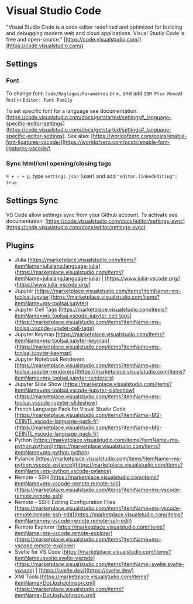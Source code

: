 # Visual Studio Code
"Visual Studio Code is a code editor redefined and optimized for building and debugging modern web and cloud applications. Visual Studio Code is free and open-source."
[https://code.visualstudio.com/](https://code.visualstudio.com/)

## Settings
### Font
To change font: `Code/Réglages/Paramètres` or `⌘,` and add `IBM Plex Mono`at first in `Editor: Font Family`

To set specific font for a language see documentation: [https://code.visualstudio.com/docs/getstarted/settings#_language-specific-editor-settings](https://code.visualstudio.com/docs/getstarted/settings#_language-specific-editor-settings). See also: [https://worldofzero.com/posts/enable-font-ligatures-vscode/](https://worldofzero.com/posts/enable-font-ligatures-vscode/)

### Sync html/xml opening/closing tags
`⌘ + ⇧ + p`, type `settings.json` (user) and add `"editor.linkedEditing": true`.

## Settings Sync
VS Code allow settings sync from your Github account. To activate see documentation: [https://code.visualstudio.com/docs/editor/settings-sync](https://code.visualstudio.com/docs/editor/settings-sync)
<!--
La configuration de VS Code est synchronisée sur github, pour l'activer 
- cliquer sur la roue dentée en bas à gauche de la fenêtre VS Code puis sur activier la synchronisation des paramètres
- sur l'invite suivante cliquer sur `sign in & turn on | se connecter` puis choisir `sign in with Github | se connecter avec Github`
- choisir ensuite l'option `remplacer localement`
-->

## Plugins
- Julia [https://marketplace.visualstudio.com/items?itemName=julialang.language-julia](https://marketplace.visualstudio.com/items?itemName=julialang.language-julia) | [https://www.julia-vscode.org/](https://www.julia-vscode.org/)
- Jupyter [https://marketplace.visualstudio.com/items?itemName=ms-toolsai.jupyter](https://marketplace.visualstudio.com/items?itemName=ms-toolsai.jupyter)
- Jupyter Cell Tags [https://marketplace.visualstudio.com/items?itemName=ms-toolsai.vscode-jupyter-cell-tags](https://marketplace.visualstudio.com/items?itemName=ms-toolsai.vscode-jupyter-cell-tags)
- Jupyter Keymap [https://marketplace.visualstudio.com/items?itemName=ms-toolsai.jupyter-keymap](https://marketplace.visualstudio.com/items?itemName=ms-toolsai.jupyter-keymap)
- Jupyter Notebook Renderers [https://marketplace.visualstudio.com/items?itemName=ms-toolsai.jupyter-renderers](https://marketplace.visualstudio.com/items?itemName=ms-toolsai.jupyter-renderers)
- Jupyter Slide Show [https://marketplace.visualstudio.com/items?itemName=ms-toolsai.vscode-jupyter-slideshow](https://marketplace.visualstudio.com/items?itemName=ms-toolsai.vscode-jupyter-slideshow)
- French Language Pack for Visual Studio Code [https://marketplace.visualstudio.com/items?itemName=MS-CEINTL.vscode-language-pack-fr](https://marketplace.visualstudio.com/items?itemName=MS-CEINTL.vscode-language-pack-fr)
- Python [https://marketplace.visualstudio.com/items?itemName=ms-python.python](https://marketplace.visualstudio.com/items?itemName=ms-python.python)
- Pylance [https://marketplace.visualstudio.com/items?itemName=ms-python.vscode-pylance](https://marketplace.visualstudio.com/items?itemName=ms-python.vscode-pylance)
- Remote - SSH [https://marketplace.visualstudio.com/items?itemName=ms-vscode-remote.remote-ssh](https://marketplace.visualstudio.com/items?itemName=ms-vscode-remote.remote-ssh)
- Remote - SSH: Editing Configuration Files [https://marketplace.visualstudio.com/items?itemName=ms-vscode-remote.remote-ssh-edit](https://marketplace.visualstudio.com/items?itemName=ms-vscode-remote.remote-ssh-edit)
- Remote Explorer [https://marketplace.visualstudio.com/items?itemName=ms-vscode.remote-explorer](https://marketplace.visualstudio.com/items?itemName=ms-vscode.remote-explorer)
- Svelte for VS Code [https://marketplace.visualstudio.com/items?itemName=svelte.svelte-vscode](https://marketplace.visualstudio.com/items?itemName=svelte.svelte-vscode) | [https://svelte.dev/](https://svelte.dev/)
- XMl Tools [https://marketplace.visualstudio.com/items?itemName=DotJoshJohnson.xml](https://marketplace.visualstudio.com/items?itemName=DotJoshJohnson.xml)
